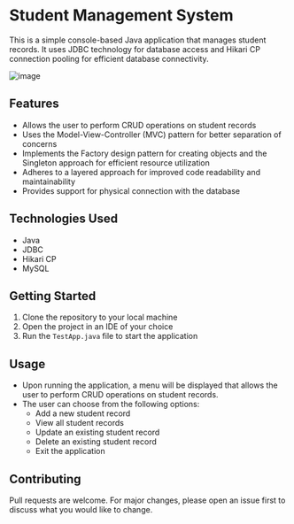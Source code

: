 # Student Management System

This is a simple console-based Java application that manages student records. It uses JDBC technology for database access and Hikari CP connection pooling for efficient database connectivity.

![image](https://user-images.githubusercontent.com/108913933/218971182-c1264af2-2e04-486a-a30d-9a03e1307534.png)

## Features

- Allows the user to perform CRUD operations on student records
- Uses the Model-View-Controller (MVC) pattern for better separation of concerns
- Implements the Factory design pattern for creating objects and the Singleton approach for efficient resource utilization
- Adheres to a layered approach for improved code readability and maintainability
- Provides support for physical connection with the database

## Technologies Used

- Java
- JDBC
- Hikari CP
- MySQL

## Getting Started

1. Clone the repository to your local machine
2. Open the project in an IDE of your choice
3. Run the `TestApp.java` file to start the application

## Usage

- Upon running the application, a menu will be displayed that allows the user to perform CRUD operations on student records.
- The user can choose from the following options:
  - Add a new student record
  - View all student records
  - Update an existing student record
  - Delete an existing student record
  - Exit the application

## Contributing

Pull requests are welcome. For major changes, please open an issue first to discuss what you would like to change.


